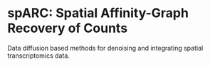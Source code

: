 # spARC: Spatial Affinity-Graph Recovery of Counts
Data diffusion based methods for denoising and integrating spatial transcriptomics data.
